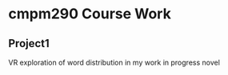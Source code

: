 # cmpm290 Course Work

## Project1
VR exploration of word distribution in my work in progress novel
